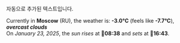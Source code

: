 
자동으로 추가된 텍스트입니다.

<!--START_SECTION:weather:moscow-->
Currently in **Moscow** (RU), the weather is: **-3.0°C** (feels like **-7.7°C**), ***overcast clouds***<br/>
On *January 23, 2025*, the *sun rises* at 🌅**08:38** and *sets* at 🌇**16:43**.
<!--END_SECTION:weather-->

